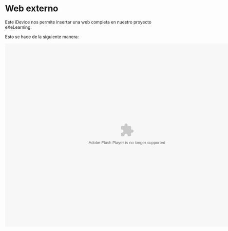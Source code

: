 
# Web externo

Este iDevice nos permite insertar una web completa en nuestro proyecto eXeLearning.

Esto se hace de la siguiente manera:

<object data="http://catedu.es/materialesaularagon2013/moodle/exe/iD_web.swf" height="600" style="display: block; margin-left: auto; margin-right: auto;" type="application/x-shockwave-flash" width="800"><param name="src" value="http://catedu.es/materialesaularagon2013/moodle/exe/iD_web.swf"/></object>
